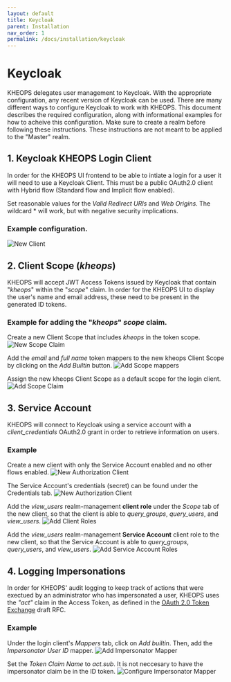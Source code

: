 ```yaml
---
layout: default
title: Keycloak
parent: Installation
nav_order: 1
permalink: /docs/installation/keycloak
---
```


# Keycloak

KHEOPS delegates user management to Keycloak. With the appropriate configuration, any recent version of Keycloak can be used. There are many different ways to configure Keycloak to work with KHEOPS. This document describes the required configuration, along with informational examples for how to acheive this configuration. Make sure to create a realm before following these instructions. These instructions are not meant to be applied to the "Master" realm.

## 1. Keycloak KHEOPS Login Client

In order for the KHEOPS UI frontend to be able to intiate a login for a user it will need to use a Keycloak Client. This must be a public OAuth2.0 client with Hybrid flow (Standard flow and Implicit flow enabled).

Set reasonable values for the *Valid Redirect URIs* and *Web Origins*. The wildcard * will work, but with negative security implications. 

### Example configuration.
![New Client](/img/keycloak_kheops_login_client.png)


## 2. Client Scope (*kheops*)

KHEOPS will accept JWT Access Tokens issued by Keycloak that contain "*kheops*" within the "*scope*" claim. In order for the KHEOPS UI to display the user's name and email address, these need to be present in the generated ID tokens.

### Example for adding the "*kheops*" *scope* claim.

Create a new Client Scope that includes *kheops* in the token scope.
![New Scope Claim](/img/keycloak_kheops_client_scope.png)

Add the *email* and *full name* token mappers to the new kheops Client Scope by clicking on the *Add Builtin* button.
![Add Scope mappers](/img/keycloak_kheops_client_mappers.png)

Assign the new kheops Client Scope as a default scope for the login client.
![Add Scope Claim](/img/keycloak_kheops_add_scope.png)

## 3. Service Account

KHEOPS will connect to Keycloak using a service account with a *client_credentials* OAuth2.0 grant in order to retrieve information on users.

### Example

Create a new client with only the Service Account enabled and no other flows enabled.
![New Authorization Client](/img/keycloak_kheops_authorization_client.png)

The Service Account's credentials (secret) can be found under the Credentials tab.
![New Authorization Client](/img/keycloak_kheops_authorization_credentials.png)

Add the *view_users* realm-management **client role** under the *Scope* tab of the new client, so that the client is able to *query_groups*, *query_users*, and *view_users*.
![Add Client Roles](/img/keycloak_kheops_authorization_client_roles.png)

Add the *view_users* realm-management **Service Account** client role to the new client, so that the Service Account is able to *query_groups*, *query_users*, and *view_users*.
![Add Service Account Roles](/img/keycloak_kheops_authorization_service_roles.png)

## 4. Logging Impersonations

In order for KHEOPS' audit logging to keep track of actions that were exectued by an administrator who has impersonated a user, KHEOPS uses the *"act"* claim in the Access Token, as defined in the [OAuth 2.0 Token Exchange](https://tools.ietf.org/html/draft-ietf-oauth-token-exchange-19#section-4.1) draft RFC.

### Example

Under the login client's *Mappers* tab, click on *Add builtin*. Then, add the *Impersonator User ID* mapper.
![Add Impersonator Mapper](/img/keycloak_kheops_impersonator_builtin.png)

Set the *Token Claim Name* to *act.sub*. It is not neccesary to have the impersonator claim be in the ID token.
![Configure Impersonator Mapper](/img/keycloak_kheops_impersonator_mapper.png)


